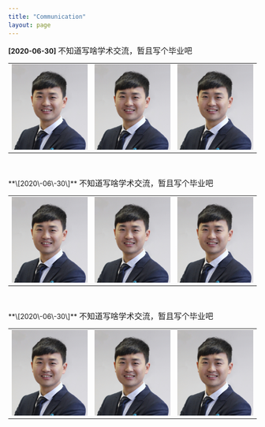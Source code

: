 ```yaml
---
title: "Communication"
layout: page
---
```


**\[2020\-06\-30\]** <font size=3>不知道写啥学术交流，暂且写个毕业吧</font>
<table border="0" style="overflow:hidden">
  <tr>
    <td width="33%">
      <img src="/zhengjianzhao.jpg" width="100%">   
    </td>
    <td width="33%">
      <img src="/zhengjianzhao.jpg" width="100%">   
    </td>
        <td width="33%">
      <img src="/zhengjianzhao.jpg" width="100%">   
    </td>
  </tr>     
</table>
<br><br>
**\[2020\-06\-30\]** <font size=3>不知道写啥学术交流，暂且写个毕业吧</font>
<table border="0" style="overflow:hidden">
  <tr>
    <td width="33%">
      <img src="/zhengjianzhao.jpg" width="100%">   
    </td>
    <td width="33%">
      <img src="/zhengjianzhao.jpg" width="100%">   
    </td>
        <td width="33%">
      <img src="/zhengjianzhao.jpg" width="100%">   
    </td>
  </tr>     
</table>
<br><br>
**\[2020\-06\-30\]** <font size=3>不知道写啥学术交流，暂且写个毕业吧</font>
<table border="0" style="overflow:hidden">
  <tr>
    <td width="33%">
      <img src="/zhengjianzhao.jpg" width="100%">   
    </td>
    <td width="33%">
      <img src="/zhengjianzhao.jpg" width="100%">   
    </td>
        <td width="33%">
      <img src="/zhengjianzhao.jpg" width="100%">   
    </td>
  </tr>     
</table>
<br><br>
